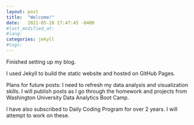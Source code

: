 ```yaml
---
layout: post
title:  "Welcome!"
date:   2021-05-28 17:47:45 -0400
#last_modified_at:
#lang:
categories: jekyll
#tags:
---
```

Finished setting up my blog. 

I used Jekyll to build the static website and hosted on GitHub Pages.

Plans for future posts:
I need to refresh my data analysis and visualization skills. I will publish posts as I go through the homework and projects from Washington University Data Analytics Boot Camp.

I have also subscribed to Daily Coding Program for over 2 years. I will attempt to work on these.
